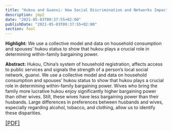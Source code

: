 ```yaml
---
title: "Hukou and Guanxi: How Social Discrimination and Networks Impact Intrahousehold Allocations in China (with Kevin Lang)"
description: jmp2
date: "2021-05-03T09:37:55+02:00"
publishDate: "2021-05-03T09:37:55+02:00"
section: fool
---
```


<b>Highlight:</b> We use a collective model and data on household consumption and spouses’ hukou status to show that hukou plays a crucial role in determining within-family bargaining power.

<!--more-->

<b>Abstract:</b> Hukou, China’s system of household registration, affects access to public services and signals the strength of a person’s local social network, guanxi. We use a collective model and data on household consumption and spouses’ hukou status to show that hukou plays a crucial role in determining within-family bargaining power. Wives who bring the family more lucrative hukou enjoy significantly higher bargaining power than other wives. Still, these wives have less bargaining power than their husbands. Large differences in preferences between husbands and wives, especially regarding alcohol, tobacco, and clothing, allow us to identify these disparities.

<big><a target="_blank" rel="noopener noreferrer" href="../hukou_and_guanxi.pdf">[PDF]</a></big>